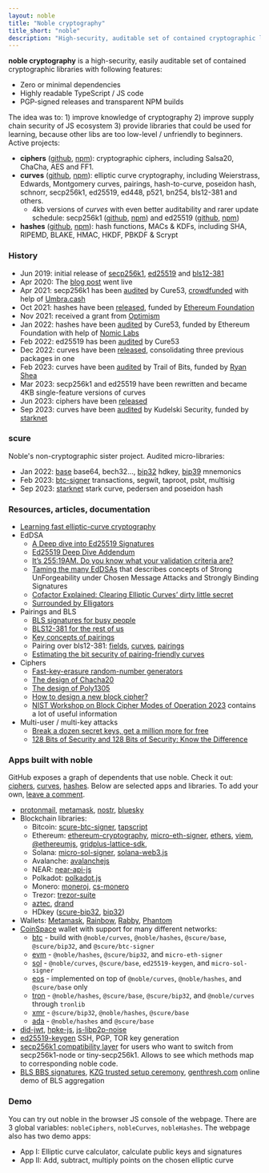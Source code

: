 ```yaml
---
layout: noble
title: "Noble cryptography"
title_short: "noble"
description: "High-security, auditable set of contained cryptographic libraries and tools"
---
```


**noble cryptography** is a high-security, easily auditable set of contained cryptographic libraries with following features:

* Zero or minimal dependencies
* Highly readable TypeScript / JS code
* PGP-signed releases and transparent NPM builds

The idea was to: 1) improve knowledge of cryptography 2) improve supply chain security of JS ecosystem 3) provide libraries that could be used for learning, because other libs are too low-level / unfriendly to beginners. Active projects:

* **ciphers** ([github](https://github.com/paulmillr/noble-ciphers), [npm](https://www.npmjs.com/package/@noble/ciphers)): cryptographic ciphers, including Salsa20, ChaCha, AES and FF1.
* **curves** ([github](https://github.com/paulmillr/noble-curves), [npm](https://www.npmjs.com/package/@noble/curves)): elliptic curve cryptography, including Weierstrass, Edwards, Montgomery curves, pairings, hash-to-curve, poseidon hash, schnorr, secp256k1, ed25519, ed448, p521, bn254, bls12-381 and others.
    * 4kb versions of _curves_ with even better auditability and rarer update schedule: secp256k1 ([github](https://github.com/paulmillr/noble-secp256k1), [npm](https://www.npmjs.com/package/@noble/secp256k1)) and ed25519 ([github](https://github.com/paulmillr/noble-ed25519), [npm](https://www.npmjs.com/package/@noble/ed25519))
* **hashes** ([github](https://github.com/paulmillr/noble-hashes), [npm](https://www.npmjs.com/package/@noble/hashes)): hash functions, MACs & KDFs, including SHA, RIPEMD, BLAKE, HMAC, HKDF, PBKDF & Scrypt

### History

* Jun 2019: initial release of [secp256k1](https://github.com/paulmillr/noble-secp256k1/commit/d544593d752a3101414eb1b3c3bee0c0fec349db), [ed25519](https://github.com/paulmillr/noble-ed25519/commit/36ded8a5dcc83ed171d05bb1c66ba7791b2299eb) and [bls12-381](https://github.com/paulmillr/noble-bls12-381/commit/d25ed4d8f1e91fc7a9858ac81c8cb52179f29ee0)
* Apr 2020: The [blog post](/posts/noble-secp256k1-fast-ecc/) went live
* Apr 2021: secp256k1 has been [audited](https://cure53.de/pentest-report_noble-lib.pdf) by Cure53, [crowdfunded](https://gitcoin.co/grants/2451/audit-of-noble-secp256k1-cryptographic-library) with help of [Umbra.cash](https://umbra.cash)
* Oct 2021: hashes have been [released](https://github.com/paulmillr/noble-hashes/commit/54dfdfd9fc209814effbcbf20819336736be9273), funded by [Ethereum Foundation](https://ethereum.org/en/)
* Nov 2021: received a grant from [Optimism](https://www.optimism.io)
* Jan 2022: hashes have been [audited](https://cure53.de/pentest-report_hashing-libs.pdf) by Cure53, funded by Ethereum Foundation with help of [Nomic Labs](https://nomiclabs.io)
* Feb 2022: ed25519 has been [audited](https://cure53.de/pentest-report_ed25519.pdf) by Cure53
* Dec 2022: curves have been [released](https://github.com/paulmillr/noble-curves/commit/a20a357225b2359534644663f11a70f19653fae9), consolidating three previous packages in one
* Feb 2023: curves have been [audited](https://github.com/trailofbits/publications/blob/master/reviews/2023-01-ryanshea-noblecurveslibrary-securityreview.pdf) by Trail of Bits, funded by [Ryan Shea](https://www.shea.io)
* Mar 2023: secp256k1 and ed25519 have been rewritten and became 4KB single-feature versions of curves
* Jun 2023: ciphers have been [released](https://github.com/paulmillr/noble-ciphers/commit/f0e21ed3496a0d6082027effbc54d2e7f4db2027)
* Sep 2023: curves have been [audited](https://github.com/paulmillr/noble-curves/blob/main/audit/2023-09-kudelski-audit-starknet.pdf) by Kudelski Security, funded by [starknet](https://www.starknet.io/en)

### scure

Noble's non-cryptographic sister project. Audited micro-libraries:

* Jan 2022: [base](https://github.com/paulmillr/scure-base) base64, bech32..., [bip32](https://github.com/paulmillr/scure-bip32) hdkey, [bip39](https://github.com/paulmillr/scure-bip39) mnemonics
* Feb 2023: [btc-signer](https://github.com/paulmillr/scure-btc-signer) transactions, segwit, taproot, psbt, multisig
* Sep 2023: [starknet](https://github.com/paulmillr/scure-starknet) stark curve, pedersen and poseidon hash

### Resources, articles, documentation

* [Learning fast elliptic-curve cryptography](/posts/noble-secp256k1-fast-ecc/)
* EdDSA
    * [A Deep dive into Ed25519 Signatures](https://cendyne.dev/posts/2022-03-06-ed25519-signatures.html)
    * [Ed25519 Deep Dive Addendum](https://cendyne.dev/posts/2022-09-11-ed25519-deep-dive-addendum.html)
    * [It’s 255:19AM. Do you know what your validation criteria are?](https://hdevalence.ca/blog/2020-10-04-its-25519am)
    * [Taming the many EdDSAs](https://csrc.nist.gov/csrc/media/Presentations/2023/crclub-2023-03-08/images-media/20230308-crypto-club-slides--taming-the-many-EdDSAs.pdf) that describes concepts of Strong UnForgeability under Chosen Message Attacks and Strongly Binding Signatures
    * [Cofactor Explained: Clearing Elliptic Curves’ dirty little secret](https://loup-vaillant.fr/tutorials/cofactor)
    * [Surrounded by Elligators](https://loup-vaillant.fr/articles/implementing-elligator)
* Pairings and BLS
    * [BLS signatures for busy people](https://gist.github.com/paulmillr/18b802ad219b1aee34d773d08ec26ca2)
    * [BLS12-381 for the rest of us](https://hackmd.io/@benjaminion/bls12-381)
    * [Key concepts of pairings](https://medium.com/@alonmuroch_65570/bls-signatures-part-2-key-concepts-of-pairings-27a8a9533d0c)
    * Pairing over bls12-381: [fields](https://research.nccgroup.com/2020/07/06/pairing-over-bls12-381-part-1-fields/), [curves](https://research.nccgroup.com/2020/07/13/pairing-over-bls12-381-part-2-curves/), [pairings](https://research.nccgroup.com/2020/08/13/pairing-over-bls12-381-part-3-pairing/)
    * [Estimating the bit security of pairing-friendly curves](https://research.nccgroup.com/2022/02/03/estimating-the-bit-security-of-pairing-friendly-curves/)
* Ciphers
    * [Fast-key-erasure random-number generators](https://blog.cr.yp.to/20170723-random.html)
    * [The design of Chacha20](https://loup-vaillant.fr/tutorials/chacha20-design)
    * [The design of Poly1305](https://loup-vaillant.fr/tutorials/poly1305-design)
    * [How to design a new block cipher?](https://crypto.stackexchange.com/a/39792/71535)
    * [NIST Workshop on Block Cipher Modes of Operation 2023](https://csrc.nist.gov/Events/2023/third-workshop-on-block-cipher-modes-of-operation) contains a lot of useful information
* Multi-user / multi-key attacks
    * [Break a dozen secret keys, get a million more for free](https://blog.cr.yp.to/20151120-batchattacks.html)
    * [128 Bits of Security and 128 Bits of Security: Know the Difference](https://loup-vaillant.fr/tutorials/128-bits-of-security)

### Apps built with noble

GitHub exposes a graph of dependents that use noble. Check it out: [ciphers](https://github.com/paulmillr/noble-ciphers/network/dependents), [curves](https://github.com/paulmillr/noble-curves/network/dependents), [hashes](https://github.com/paulmillr/noble-hashes/network/dependents). Below are selected apps and libraries. To add your own, [leave a comment](https://github.com/paulmillr/noble-curves/discussions/90).

* [protonmail](https://github.com/ProtonMail/WebClients), [metamask](https://gist.github.com/paulmillr/4f268f448d4e4dc31ff99503f6935a29), [nostr](https://github.com/nbd-wtf/nostr-tools), [bluesky](https://github.com/bluesky-social/atproto)
* Blockchain libraries:
    * Bitcoin: [scure-btc-signer](https://github.com/paulmillr/scure-btc-signer), [tapscript](https://github.com/cmdruid/tapscript)
    * Ethereum: [ethereum-cryptography](https://github.com/ethereum/js-ethereum-cryptography), [micro-eth-signer](https://github.com/paulmillr/micro-eth-signer), [ethers](https://github.com/ethers-io/ethers.js), [viem](https://viem.sh), [@ethereumjs](https://github.com/ethereumjs/ethereumjs-monorepo), [gridplus-lattice-sdk](https://github.com/GridPlus/lattice-eth2-utils),
    * Solana: [micro-sol-signer](https://github.com/paulmillr/micro-sol-signer), [solana-web3.js](https://github.com/solana-labs/solana-web3.js)
    * Avalanche: [avalanchejs](https://github.com/ava-labs/avalanchejs)
    * NEAR: [near-api-js](https://github.com/near/near-api-js/blob/7c9142fed5a0ca10a710bd519f7d3543bd2a5a95/packages/crypto/package.json#L23)
    * Polkadot: [polkadot.js](https://github.com/polkadot-js/common)
    * Monero: [moneroj](https://github.com/beritani/moneroj), [cs-monero](https://github.com/CoinSpace/cs-monero-wallet)
    * Trezor: [trezor-suite](https://github.com/trezor/trezor-suite/blob/f420619d60b3a88731865a3964857f6ba614ff6a/packages/connect/package.json#L53)
    * [aztec](https://github.com/AztecProtocol/aztec-packages), [drand](https://github.com/drand/drand-client)
    * HDkey ([scure-bip32](https://github.com/paulmillr/scure-bip32), [bip32](https://github.com/bitcoinjs/bip32))
* Wallets: [Metamask](https://github.com/MetaMask/eth-sig-util), [Rainbow](https://github.com/rainbow-me/browser-extension), [Rabby](https://github.com/RabbyHub/Rabby), [Phantom](https://phantom.app)
* [CoinSpace](https://github.com/CoinSpace/CoinSpace) wallet with support for many different networks:
    * [btc](https://github.com/CoinSpace/cs-bitcoin-wallet) - build with `@noble/curves`, `@noble/hashes`, `@scure/base`, `@scure/bip32`, and `@scure/btc-signer`
    * [evm](https://github.com/CoinSpace/cs-evm-wallet) - `@noble/hashes`, `@scure/bip32`, and `micro-eth-signer`
    * [sol](https://github.com/CoinSpace/cs-solana-wallet) - `@noble/curves`, `@scure/base`, `ed25519-keygen`, and `micro-sol-signer`
    * [eos](https://github.com/CoinSpace/cs-eos-wallet) - implemented on top of `@noble/curves`, `@noble/hashes`, and `@scure/base` only
    * [tron](https://github.com/CoinSpace/cs-tron-wallet) - `@noble/hashes`, `@scure/base`, `@scure/bip32`, and `@noble/curves` through `tronlib`
    * [xmr](https://github.com/CoinSpace/cs-monero-wallet) - `@scure/bip32`, `@noble/hashes`, `@scure/base`
    * [ada](https://github.com/CoinSpace/cs-cardano-wallet) - `@noble/hashes` and `@scure/base`
* [did-jwt](https://github.com/decentralized-identity/did-jwt), [hpke-js](https://github.com/dajiaji/hpke-js), [js-libp2p-noise](https://github.com/ChainSafe/js-libp2p-noise)
* [ed25519-keygen](https://github.com/paulmillr/ed25519-keygen) SSH, PGP, TOR key generation
* [secp256k1 compatibility layer](https://github.com/ethereum/js-ethereum-cryptography/blob/2.0.0/src/secp256k1-compat.ts) for users who want to switch from secp256k1-node or tiny-secp256k1\. Allows to see which methods map to corresponding noble code.
* [BLS BBS signatures](https://github.com/Wind4Greg/BBS-Draft-Checks), [KZG trusted setup ceremony](https://github.com/dsrvlabs/czg-keremony), [genthresh.com](https://genthresh.com/) online demo of BLS aggregation

### Demo

You can try out noble in the browser JS console of the webpage. There are 3 global variables: `nobleCiphers`, `nobleCurves`, `nobleHashes`. The webpage also has two demo apps:

* App I: Elliptic curve calculator, calculate public keys and signatures
* App II: Add, subtract, multiply points on the chosen elliptic curve
